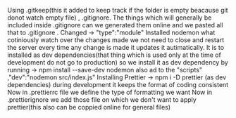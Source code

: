 Using .gitkeep(this it added to keep track if the folder is empty beacause git donot watch empty file) , .gitignore.
The things which will generally be included inside .gitignore can we generated them online and we pasted all that to .gitignore .
Changed -> "type":"module"
Installed nodemon what cotiniously watch over the changes made we not need to close and restart the server every time any change is made it updates it autimatically. It is to installed as dev dependencies(that thing which is used only at the time of development do not go to production) so we install it as dev dependency by running -> npm install --save-dev nodemon also ad to the "scripts" ,"dev":"nodemon src/index.js"
Installing Prettier -> npm i -D prettier (as dev dependencies) during development it keeps the format of coding consistent
Now in .prettierrc file we define the type of formatting we want 
Now in .prettierignore we add those file on which we don't want to apply prettier(this also can be coppied online for general files)